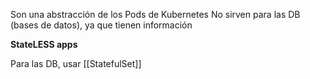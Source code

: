 Son una abstracción de los Pods de Kubernetes
No sirven para las DB (bases de datos), ya que tienen información

**StateLESS apps**

Para las DB, usar [[StatefulSet]]